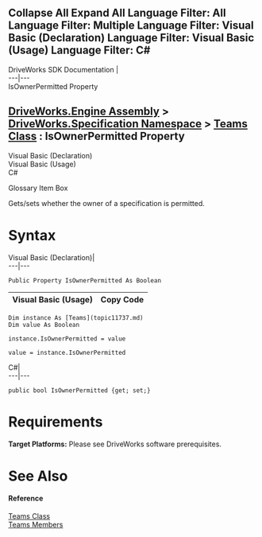 Collapse All Expand All Language Filter: All  Language Filter: Multiple  Language Filter: Visual Basic (Declaration) Language Filter: Visual Basic (Usage) Language Filter: C#  
---  
DriveWorks SDK Documentation  |   
---|---  
IsOwnerPermitted Property   
  
[DriveWorks.Engine Assembly](topic2156.md) > [DriveWorks.Specification Namespace](topic10764.md) > [Teams Class](topic11737.md) : IsOwnerPermitted Property  
---  
  
Visual Basic (Declaration)    
Visual Basic (Usage)    
C# 

Glossary Item Box

Gets/sets whether the owner of a specification is permitted. 

# Syntax

Visual Basic (Declaration)|   
---|---  
      
    
    Public Property IsOwnerPermitted As Boolean  
  
Visual Basic (Usage)| Copy Code  
---|---  
      
    
    Dim instance As [Teams](topic11737.md)
    Dim value As Boolean
     
    instance.IsOwnerPermitted = value
     
    value = instance.IsOwnerPermitted  
  
C#|   
---|---  
      
    
    public bool IsOwnerPermitted {get; set;}  
  
# Requirements

**Target Platforms:** Please see DriveWorks software prerequisites.

# See Also

#### Reference

[Teams Class](topic11737.md)   
[Teams Members](topic11738.md)


